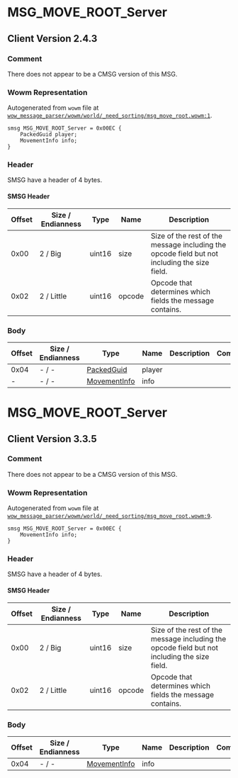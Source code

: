 # MSG_MOVE_ROOT_Server

## Client Version 2.4.3

### Comment

There does not appear to be a CMSG version of this MSG.

### Wowm Representation

Autogenerated from `wowm` file at [`wow_message_parser/wowm/world/_need_sorting/msg_move_root.wowm:1`](https://github.com/gtker/wow_messages/tree/main/wow_message_parser/wowm/world/_need_sorting/msg_move_root.wowm#L1).
```rust,ignore
smsg MSG_MOVE_ROOT_Server = 0x00EC {
    PackedGuid player;
    MovementInfo info;
}
```
### Header

SMSG have a header of 4 bytes.

#### SMSG Header

| Offset | Size / Endianness | Type   | Name   | Description |
| ------ | ----------------- | ------ | ------ | ----------- |
| 0x00   | 2 / Big           | uint16 | size   | Size of the rest of the message including the opcode field but not including the size field.|
| 0x02   | 2 / Little        | uint16 | opcode | Opcode that determines which fields the message contains.|

### Body

| Offset | Size / Endianness | Type | Name | Description | Comment |
| ------ | ----------------- | ---- | ---- | ----------- | ------- |
| 0x04 | - / - | [PackedGuid](../spec/packed-guid.md) | player |  |  |
| - | - / - | [MovementInfo](movementinfo.md) | info |  |  |

# MSG_MOVE_ROOT_Server

## Client Version 3.3.5

### Comment

There does not appear to be a CMSG version of this MSG.

### Wowm Representation

Autogenerated from `wowm` file at [`wow_message_parser/wowm/world/_need_sorting/msg_move_root.wowm:9`](https://github.com/gtker/wow_messages/tree/main/wow_message_parser/wowm/world/_need_sorting/msg_move_root.wowm#L9).
```rust,ignore
smsg MSG_MOVE_ROOT_Server = 0x00EC {
    MovementInfo info;
}
```
### Header

SMSG have a header of 4 bytes.

#### SMSG Header

| Offset | Size / Endianness | Type   | Name   | Description |
| ------ | ----------------- | ------ | ------ | ----------- |
| 0x00   | 2 / Big           | uint16 | size   | Size of the rest of the message including the opcode field but not including the size field.|
| 0x02   | 2 / Little        | uint16 | opcode | Opcode that determines which fields the message contains.|

### Body

| Offset | Size / Endianness | Type | Name | Description | Comment |
| ------ | ----------------- | ---- | ---- | ----------- | ------- |
| 0x04 | - / - | [MovementInfo](movementinfo.md) | info |  |  |

